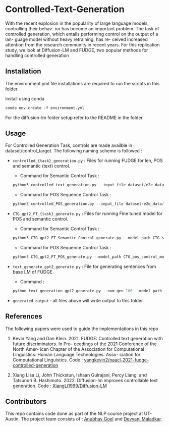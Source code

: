 # Controlled-Text-Generation
With the recent explosion in the popularity of
large language models, controlling their behav-
ior has become an important problem. The
task of controlled generation, which entails
performing control on the output of a lan-
guage model without heavy retraining, has re-
ceived increased attention from the research
community in recent years. For this replication
study, we look at Diffusion-LM and FUDGE,
two popular methods for handling controlled
generation

## Installation
The environment.yml file installations are required to run the scripts in this folder.

Install using conda
```python
conda env create -f environment.yml
```
For the diffusion-lm folder setup refer to the README in the folder.

## Usage

For Controlled Generation Task, controls are made availble in dataset/control_target. The following naming scheme is followed :

- ```controlled_{task}_generation.py``` : Files for running FUDGE for len, POS and semantic (text) control.

    - Command for Semantic Control Task :
    ```python
    python3 controlled_text_generation.py --input_file dataset/e2e_data/target_attribute.json --gen_model_path trained_models_text_generation/gpt2_e2e_5.pt --per_control 1 --use_bert True --lambda_condition 7
    ```

    - Command for POS Sequence Control Task :
    ```python
    python3 controlled_POS_generation.py --input_file dataset/e2e_data/src1_valid.txt --gen_model_path trained_models_text_generation/gpt2_e2e_5.pt --per_control 1
    ```

- ```CTG_gpt2_FT_{task}_generate.py``` : Files for running Fine tuned model for POS and semantic control.

    - Command for Semantic Control Task :
    ```python
    python3 CTG_gpt2_FT_Semantic_Control_generate.py --model_path CTG_semantic_control_models/gpt2_e2e_5.pt --num_gen 1 --sample_strat beam --sample_strat_n 5
    ```

    - Command for POS Sequence Control Task :
    ```python
    python3 CTG_gpt2_FT_POS_generate.py --model_path CTG_pos_control_models/gpt2_e2e_5.pt --num_gen 1 --sample_strat beam --sample_strat_n 5
    ```



- ```text_generate_gpt2_generate.py``` : File for generating sentences from base LM of FUDGE.

    - Command : 
    
    ```python
    python text_generation_gpt2_generate.py --num_gen 100 --model_path trained_models_text_generation/
    ```

- ```generated_output``` : all files above will write output to this folder.


## References
The following papers were used to guide the implementations in this repo

1. Kevin Yang and Dan Klein. 2021. FUDGE: Controlled
text generation with future discriminators. In Pro-
ceedings of the 2021 Conference of the North Amer-
ican Chapter of the Association for Computational
Linguistics: Human Language Technologies. Asso-
ciation for Computational Linguistics. Code : [yangkevin2/naacl-2021-fudge-controlled-generation](https://github.com/yangkevin2/naacl-2021-fudge-controlled-generation)

2. Xiang Lisa Li, John Thickstun, Ishaan Gulrajani,
Percy Liang, and Tatsunori B. Hashimoto. 2022.
Diffusion-lm improves controllable text generation. Code : [XiangLi1999/Diffusion-LM](https://github.com/XiangLi1999/Diffusion-LM)


## Contributors
This repo contains code done as part of the NLP course project at UT-Austin. The project team consists of : [Anubhav Goel](https://github.com/anubhavgoel26) and [Devyani Maladkar](https://github.com/YANI-ALT).


<!-- !python3 improved-diffusion/scripts/ppl_under_ar.py --input_text perplex_score_input/perplexity_input_BEST_revised_special_bert_controlled_generation_n_lm_10_lambda_8_sample_strat_max.txt --model_name_or_path classifier_models/e2e-tgt_e\=5_b\=10_m\=gpt2_wikitext-103-raw-v1_101_finetune_None --mode eval -->